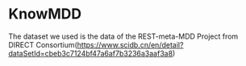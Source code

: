 # KnowMDD

The dataset we used is the data of the REST-meta-MDD Project from DIRECT Consortium(https://www.scidb.cn/en/detail?dataSetId=cbeb3c7124bf47a6af7b3236a3aaf3a8)
